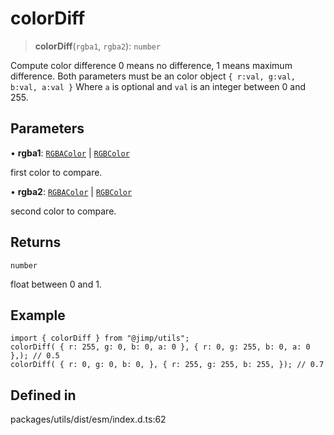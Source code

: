 # colorDiff

> **colorDiff**(`rgba1`, `rgba2`): `number`

Compute color difference 0 means no difference, 1 means maximum
difference. Both parameters must be an color object
`{ r:val, g:val, b:val, a:val }` Where `a` is optional and `val` is an
integer between 0 and 255.

## Parameters

• **rgba1**: [`RGBAColor`](../../interfaces/rgbacolor/index.md) \|
[`RGBColor`](../../interfaces/rgbcolor/index.md)

first color to compare.

• **rgba2**: [`RGBAColor`](../../interfaces/rgbacolor/index.md) \|
[`RGBColor`](../../interfaces/rgbcolor/index.md)

second color to compare.

## Returns

`number`

float between 0 and 1.

## Example

```
import { colorDiff } from "@jimp/utils";
colorDiff( { r: 255, g: 0, b: 0, a: 0 }, { r: 0, g: 255, b: 0, a: 0 },); // 0.5
colorDiff( { r: 0, g: 0, b: 0, }, { r: 255, g: 255, b: 255, }); // 0.7
```

## Defined in

packages/utils/dist/esm/index.d.ts:62
